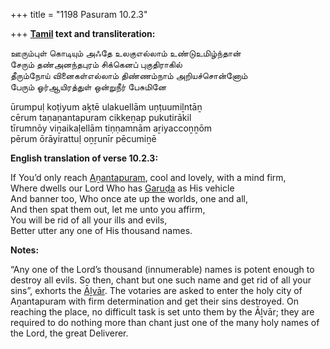 +++
title = "1198 Pasuram 10.2.3"

+++
**[Tamil](/definition/tamil#history "show Tamil definitions") text and transliteration:**

ஊரும்புள் கொடியும் அஃதே உலகுஎல்லாம் உண்டுஉமிழ்ந்தான்  
சேரும் தண்அனந்தபுரம் சிக்கெனப் புகுதிராகில்  
தீரும்நோய் வினைகள்எல்லாம் திண்ணம்நாம் அறியச்சொன்னோம்  
பேரும் ஓர்ஆயிரத்துள் ஒன்றுநீர் பேசுமினே

ūrumpuḷ koṭiyum aḵtē ulakuellām uṇṭuumiḻntāṉ  
cērum taṇaṉantapuram cikkeṉap pukutirākil  
tīrumnōy viṉaikaḷellām tiṇṇamnām aṟiyaccoṉṉōm  
pērum ōrāyirattuḷ oṉṟunīr pēcumiṉē

**English translation of verse 10.2.3:**

If You’d only reach [Aṉantapuram](/definition/anantapuram#vaishnavism "show Aṉantapuram definitions"), cool and lovely, with a mind firm,  
Where dwells our Lord Who has [Garuḍa](/definition/garuda#vaishnavism "show Garuḍa definitions") as His vehicle  
And banner too, Who once ate up the worlds, one and all,  
And then spat them out, let me unto you affirm,  
You will be rid of all your ills and evils,  
Better utter any one of His thousand names.

**Notes:**

“Any one of the Lord’s thousand (innumerable) names is potent enough to destroy all evils. So then, chant but one such name and get rid of all your sins”, exhorts the [Āḻvār](/definition/aḻvar#vaishnavism "show Āḻvār definitions"). The votaries are asked to enter the holy city of Aṉantapuram with firm determination and get their sins destroyed. On reaching the place, no difficult task is set unto them by the Āḻvār; they are required to do nothing more than chant just one of the many holy names of the Lord, the great Deliverer.


